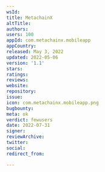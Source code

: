 ```yaml
---
wsId: 
title: MetachainX
altTitle: 
authors: 
users: 100
appId: com.metachainx.mobileapp
appCountry: 
released: May 3, 2022
updated: 2022-05-06
version: '1.1'
stars: 
ratings: 
reviews: 
website: 
repository: 
issue: 
icon: com.metachainx.mobileapp.png
bugbounty: 
meta: ok
verdict: fewusers
date: 2022-07-31
signer: 
reviewArchive: 
twitter: 
social: 
redirect_from: 

---
```


